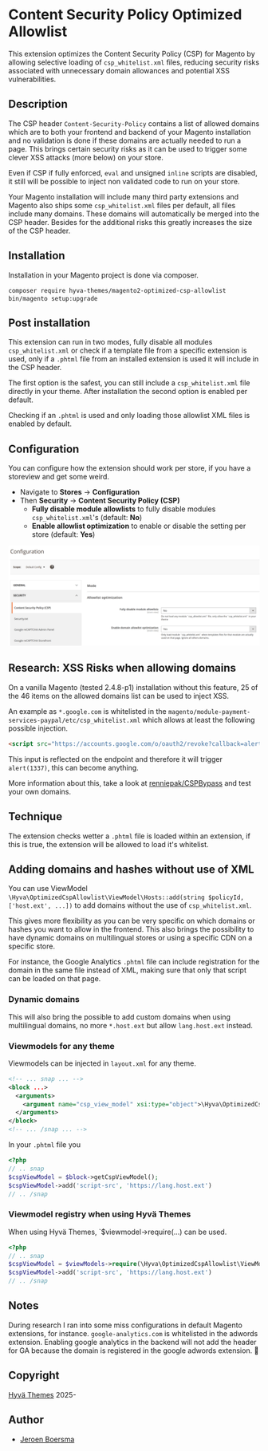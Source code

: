 # Content Security Policy Optimized Allowlist
This extension optimizes the Content Security Policy (CSP) for Magento by allowing selective loading of `csp_whitelist.xml` files, reducing security risks associated with unnecessary domain allowances and potential XSS vulnerabilities.
## Description
The CSP header `Content-Security-Policy` contains a list of allowed domains which are to both your frontend and backend of your Magento installation and no validation is done if these domains are actually needed to run a page. This brings certain security risks as it can be used to trigger some clever XSS attacks (more below) on your store.

Even if CSP if fully enforced, `eval` and unsigned `inline` scripts are disabled, it still will be possible to inject non validated code to run on your store.

Your Magento installation will include many third party extensions and Magento also ships some `csp_whitelist.xml` files per default, all files include many domains.
These domains will automatically be merged into the CSP header. Besides for the additional risks this greatly increases the size of the CSP header.
## Installation
Installation in your Magento project is done via composer.

```shell
composer require hyva-themes/magento2-optimized-csp-allowlist
bin/magento setup:upgrade
```

## Post installation
This extension can run in two modes, fully disable all modules `csp_whitelist.xml` or check if a template file from a specific extension is used,
only if a `.phtml` file from an installed extension is used it will include in the CSP header.

The first option is the safest, you can still include a `csp_whitelist.xml` file directly in your theme. After installation the second option is enabled per default.

Checking if an `.phtml` is used and only loading those allowlist XML files is enabled by default.
## Configuration
You can configure how the extension should work per store, if you have a storeview and get some weird.

- Navigate to **Stores** -> **Configuration**
- Then **Security** -> **Content Security Policy (CSP)**
  - **Fully disable module allowlists** to fully disable modules `csp_whitelist.xml`'s (default: **No**)
  - **Enable allowlist optimization** to enable or disable the setting per store (default: **Yes**)

![Configuration image](docs/configuration.png)

## Research: XSS Risks when allowing domains
On a vanilla Magento (tested 2.4.8-p1) installation without this feature, 25 of the 46 items on the allowed domains list can be used
to inject XSS.

An example as `*.google.com` is whitelisted in the `magento/module-payment-services-paypal/etc/csp_whitelist.xml` which allows at least the following possible injection.

```html
<script src="https://accounts.google.com/o/oauth2/revoke?callback=alert(1337)"></script>
```

This input is reflected on the endpoint and therefore it will trigger `alert(1337)`, this can become anything.

More information about this, take a look at [renniepak/CSPBypass](https://github.com/renniepak/CSPBypass) and test your own domains.
## Technique
The extension checks wetter a `.phtml` file is loaded within an extension, if this is true, the extension will be allowed to load it's whitelist.
## Adding domains and hashes without use of XML
You can use ViewModel  `\Hyva\OptimizedCspAllowlist\ViewModel\Hosts::add(string $policyId, ['host.ext', ...])` to add domains without the use of `csp_whitelist.xml`.

This gives more flexibility as you can be very specific on which domains or hashes you want to allow in the frontend. This also brings the possibility to have dynamic domains on multilingual stores or using a specific CDN on a specific store.

For instance, the Google Analytics `.phtml` file can include registration for the domain in the same file instead of XML, making sure that only that script can be loaded on that page.
### Dynamic domains
This will also bring the possible to add custom domains when using multilingual domains, no more `*.host.ext` but allow `lang.host.ext` instead.
### Viewmodels for any theme
Viewmodels can be injected in `layout.xml` for any theme.
```xml
<!-- ... snap ... -->
<block ...>
  <arguments>
    <argument name="csp_view_model" xsi:type="object">\Hyva\OptimizedCspAllowlist\ViewModel\Hosts</argument>
  </arguments>
</block>
<!-- ... /snap ... -->
```
In your `.phtml` file you
```php
<?php
// .. snap
$cspViewModel = $block->getCspViewModel();
$cspViewModel->add('script-src', 'https://lang.host.ext')
// .. /snap
```
### Viewmodel registry when using Hyvä Themes
When using Hyvä Themes, `$viewmodel->require(...) can be used.
```php
<?php
// .. snap
$cspViewModel = $viewModels->require(\Hyva\OptimizedCspAllowlist\ViewModel\Hosts::class);
$cspViewModel->add('script-src', 'https://lang.host.ext')
// .. /snap
```
## Notes
During research I ran into some miss configurations in default Magento extensions, for instance. `google-analytics.com` is whitelisted in the adwords extension.
Enabling google analytics in the backend will not add the header for GA because the domain is registered in the google adwords extension. 🤷
## Copyright
[Hyvä Themes](https://hyva.io/) 2025-
## Author
- [Jeroen Boersma](https://www.github.com/JeroenBoersma)

